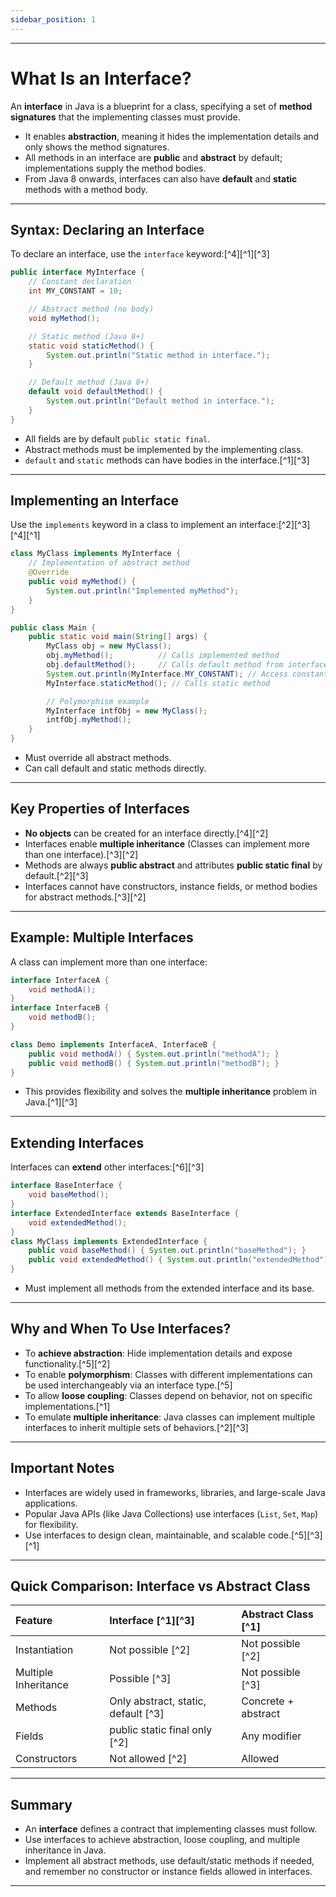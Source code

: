 ```yaml
---
sidebar_position: 1
---
```


***

# What Is an Interface?

An **interface** in Java is a blueprint for a class, specifying a set of **method signatures** that the implementing classes must provide.

- It enables **abstraction**, meaning it hides the implementation details and only shows the method signatures.
- All methods in an interface are **public** and **abstract** by default; implementations supply the method bodies.
- From Java 8 onwards, interfaces can also have **default** and **static** methods with a method body.

***

## Syntax: Declaring an Interface

To declare an interface, use the `interface` keyword:[^4][^1][^3]

```java
public interface MyInterface {
    // Constant declaration
    int MY_CONSTANT = 10;

    // Abstract method (no body)
    void myMethod();

    // Static method (Java 8+)
    static void staticMethod() {
        System.out.println("Static method in interface.");
    }

    // Default method (Java 8+)
    default void defaultMethod() {
        System.out.println("Default method in interface.");
    }
}
```

- All fields are by default `public static final`.
- Abstract methods must be implemented by the implementing class.
- `default` and `static` methods can have bodies in the interface.[^1][^3]

***

## Implementing an Interface

Use the `implements` keyword in a class to implement an interface:[^2][^3][^4][^1]

```java
class MyClass implements MyInterface {
    // Implementation of abstract method
    @Override
    public void myMethod() {
        System.out.println("Implemented myMethod");
    }
}

public class Main {
    public static void main(String[] args) {
        MyClass obj = new MyClass();
        obj.myMethod();          // Calls implemented method
        obj.defaultMethod();     // Calls default method from interface
        System.out.println(MyInterface.MY_CONSTANT); // Access constant
        MyInterface.staticMethod(); // Calls static method

        // Polymorphism example
        MyInterface intfObj = new MyClass();
        intfObj.myMethod();
    }
}
```

- Must override all abstract methods.
- Can call default and static methods directly.

***

## Key Properties of Interfaces

- **No objects** can be created for an interface directly.[^4][^2]
- Interfaces enable **multiple inheritance** (Classes can implement more than one interface).[^3][^2]
- Methods are always **public abstract** and attributes **public static final** by default.[^2][^3]
- Interfaces cannot have constructors, instance fields, or method bodies for abstract methods.[^3][^2]

***

## Example: Multiple Interfaces

A class can implement more than one interface:

```java
interface InterfaceA {
    void methodA();
}
interface InterfaceB {
    void methodB();
}

class Demo implements InterfaceA, InterfaceB {
    public void methodA() { System.out.println("methodA"); }
    public void methodB() { System.out.println("methodB"); }
}
```

- This provides flexibility and solves the **multiple inheritance** problem in Java.[^1][^3]

***

## Extending Interfaces

Interfaces can **extend** other interfaces:[^6][^3]

```java
interface BaseInterface {
    void baseMethod();
}
interface ExtendedInterface extends BaseInterface {
    void extendedMethod();
}
class MyClass implements ExtendedInterface {
    public void baseMethod() { System.out.println("baseMethod"); }
    public void extendedMethod() { System.out.println("extendedMethod"); }
}
```

- Must implement all methods from the extended interface and its base.

***

## Why and When To Use Interfaces?

- To **achieve abstraction**: Hide implementation details and expose functionality.[^5][^2]
- To enable **polymorphism**: Classes with different implementations can be used interchangeably via an interface type.[^5]
- To allow **loose coupling**: Classes depend on behavior, not on specific implementations.[^1]
- To emulate **multiple inheritance**: Java classes can implement multiple interfaces to inherit multiple sets of behaviors.[^2][^3]

***

## Important Notes

- Interfaces are widely used in frameworks, libraries, and large-scale Java applications.
- Popular Java APIs (like Java Collections) use interfaces (`List`, `Set`, `Map`) for flexibility.
- Use interfaces to design clean, maintainable, and scalable code.[^5][^3][^1]

***

## Quick Comparison: Interface vs Abstract Class

| Feature | Interface [^1][^3] | Abstract Class [^1] |
| :-- | :-- | :-- |
| Instantiation | Not possible [^2] | Not possible [^2] |
| Multiple Inheritance | Possible [^3] | Not possible [^3] |
| Methods | Only abstract, static, default [^3] | Concrete + abstract |
| Fields | public static final only [^2] | Any modifier |
| Constructors | Not allowed [^2] | Allowed |


***

## Summary

- An **interface** defines a contract that implementing classes must follow.
- Use interfaces to achieve abstraction, loose coupling, and multiple inheritance in Java.
- Implement all abstract methods, use default/static methods if needed, and remember no constructor or instance fields allowed in interfaces.

***

